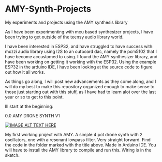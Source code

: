 # AMY-Synth-Projects
My experiments and projects using the AMY synthesis library

As I have been experimenting with mcu based synthesizer projects, I have been trying to get outside of the teensy audio library world.

I have been interested in ESP32, and have struggled to have success with mozzi audio library using I2S to an outboard dac, namely
the pcm5102 that I have become accustomed to using. I found the AMY synthesizer library, and have been working on getting it working
with the ESP32. Using the example ESP32 in the arduino IDE, I have been looking at the source code to figure out how it all works. 

As things go along, I will post new advancements as they come along, and I will do my best to make this repository organized enough to make sense
to those just starting out with this stuff, as I have had to learn alot over the last year or so to get to this point. 

Ill start at the beginning:

0.0  AMY DRONE SYNTH V1

[![IMAGE ALT TEXT HERE](https://img.youtube.com/vi/HmVCcdBEqVo?si=YTueI7KoU-uV5jks/0.jpg)](https://www.youtube.com/watch?v=HmVCcdBEqVo?si=YTueI7KoU-uV5jks)

My first working project with AMY. A simple 4 pot drone synth with 2 oscillators, one with a resonant lowpass filter. Very straight forward. Find the code in 
the folder marked with the title above. Made in Arduino IDE. You will have to install the AMY library to compile and run this. Wiring is in the sketch. 
